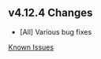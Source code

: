 ## v4.12.4 Changes

* [All] Various bug fixes

[Known Issues](https://support.tradeskillmaster.com/en_US/known_issues)

